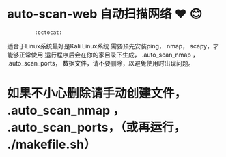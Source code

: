 # auto-scan-web 自动扫描网络 :heart: :blush:
             
             :octocat:
             
适合于Linux系统最好是Kali Linux系统
需要预先安装ping， nmap， scapy，才能够正常使用
运行程序后会在你的家目录下生成， .auto_scan_nmap ， .auto_scan_ports， 数据文件，请不要删除，以避免使用时出现问题。
# 如果不小心删除请手动创建文件， .auto_scan_nmap ， .auto_scan_ports，（或再运行， ./makefile.sh）
